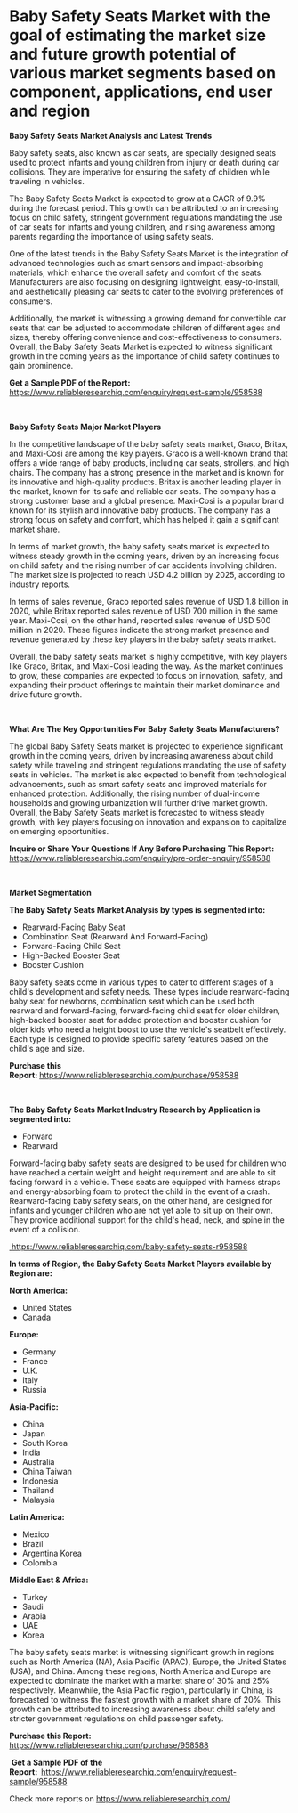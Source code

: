<p><h1>Baby Safety Seats Market with the goal of estimating the market size and future growth potential of various market segments based on component, applications, end user and region</h1></p><p><strong>Baby Safety Seats Market Analysis and Latest Trends</strong></p>
<p><p>Baby safety seats, also known as car seats, are specially designed seats used to protect infants and young children from injury or death during car collisions. They are imperative for ensuring the safety of children while traveling in vehicles.</p><p>The Baby Safety Seats Market is expected to grow at a CAGR of 9.9% during the forecast period. This growth can be attributed to an increasing focus on child safety, stringent government regulations mandating the use of car seats for infants and young children, and rising awareness among parents regarding the importance of using safety seats.</p><p>One of the latest trends in the Baby Safety Seats Market is the integration of advanced technologies such as smart sensors and impact-absorbing materials, which enhance the overall safety and comfort of the seats. Manufacturers are also focusing on designing lightweight, easy-to-install, and aesthetically pleasing car seats to cater to the evolving preferences of consumers.</p><p>Additionally, the market is witnessing a growing demand for convertible car seats that can be adjusted to accommodate children of different ages and sizes, thereby offering convenience and cost-effectiveness to consumers. Overall, the Baby Safety Seats Market is expected to witness significant growth in the coming years as the importance of child safety continues to gain prominence.</p></p>
<p><strong>Get a Sample PDF of the Report:&nbsp;</strong> <a href="https://www.reliableresearchiq.com/enquiry/request-sample/958588">https://www.reliableresearchiq.com/enquiry/request-sample/958588</a></p>
<p>&nbsp;</p>
<p><strong>Baby Safety Seats Major Market Players</strong></p>
<p><p>In the competitive landscape of the baby safety seats market, Graco, Britax, and Maxi-Cosi are among the key players. Graco is a well-known brand that offers a wide range of baby products, including car seats, strollers, and high chairs. The company has a strong presence in the market and is known for its innovative and high-quality products. Britax is another leading player in the market, known for its safe and reliable car seats. The company has a strong customer base and a global presence. Maxi-Cosi is a popular brand known for its stylish and innovative baby products. The company has a strong focus on safety and comfort, which has helped it gain a significant market share.</p><p>In terms of market growth, the baby safety seats market is expected to witness steady growth in the coming years, driven by an increasing focus on child safety and the rising number of car accidents involving children. The market size is projected to reach USD 4.2 billion by 2025, according to industry reports.</p><p>In terms of sales revenue, Graco reported sales revenue of USD 1.8 billion in 2020, while Britax reported sales revenue of USD 700 million in the same year. Maxi-Cosi, on the other hand, reported sales revenue of USD 500 million in 2020. These figures indicate the strong market presence and revenue generated by these key players in the baby safety seats market.</p><p>Overall, the baby safety seats market is highly competitive, with key players like Graco, Britax, and Maxi-Cosi leading the way. As the market continues to grow, these companies are expected to focus on innovation, safety, and expanding their product offerings to maintain their market dominance and drive future growth.</p></p>
<p>&nbsp;</p>
<p><strong>What Are The Key Opportunities For Baby Safety Seats Manufacturers?</strong></p>
<p><p>The global Baby Safety Seats market is projected to experience significant growth in the coming years, driven by increasing awareness about child safety while traveling and stringent regulations mandating the use of safety seats in vehicles. The market is also expected to benefit from technological advancements, such as smart safety seats and improved materials for enhanced protection. Additionally, the rising number of dual-income households and growing urbanization will further drive market growth. Overall, the Baby Safety Seats market is forecasted to witness steady growth, with key players focusing on innovation and expansion to capitalize on emerging opportunities.</p></p>
<p><strong>Inquire or Share Your Questions If Any Before Purchasing This Report:</strong> <a href="https://www.reliableresearchiq.com/enquiry/pre-order-enquiry/958588">https://www.reliableresearchiq.com/enquiry/pre-order-enquiry/958588</a></p>
<p>&nbsp;</p>
<p><strong>Market Segmentation</strong></p>
<p><strong>The Baby Safety Seats Market Analysis by types is segmented into:</strong></p>
<p><ul><li>Rearward-Facing Baby Seat</li><li>Combination Seat (Rearward And Forward-Facing)</li><li>Forward-Facing Child Seat</li><li>High-Backed Booster Seat</li><li>Booster Cushion</li></ul></p>
<p><p>Baby safety seats come in various types to cater to different stages of a child's development and safety needs. These types include rearward-facing baby seat for newborns, combination seat which can be used both rearward and forward-facing, forward-facing child seat for older children, high-backed booster seat for added protection and booster cushion for older kids who need a height boost to use the vehicle's seatbelt effectively. Each type is designed to provide specific safety features based on the child's age and size.</p></p>
<p><strong>Purchase this Report:&nbsp;</strong><a href="https://www.reliableresearchiq.com/purchase/958588">https://www.reliableresearchiq.com/purchase/958588</a></p>
<p>&nbsp;</p>
<p><strong>The Baby Safety Seats Market Industry Research by Application is segmented into:</strong></p>
<p><ul><li>Forward</li><li>Rearward</li></ul></p>
<p><p>Forward-facing baby safety seats are designed to be used for children who have reached a certain weight and height requirement and are able to sit facing forward in a vehicle. These seats are equipped with harness straps and energy-absorbing foam to protect the child in the event of a crash. Rearward-facing baby safety seats, on the other hand, are designed for infants and younger children who are not yet able to sit up on their own. They provide additional support for the child's head, neck, and spine in the event of a collision.</p></p>
<p><a href="https://www.reliableresearchiq.com/baby-safety-seats-r958588">&nbsp;https://www.reliableresearchiq.com/baby-safety-seats-r958588</a></p>
<p><strong>In terms of Region, the Baby Safety Seats Market Players available by Region are:</strong></p>
<p>
    <p> <strong> North America: </strong>
        <ul>
            <li>United States</li>
            <li>Canada</li>
        </ul>
        </p> 
    <p> <strong> Europe: </strong>
        <ul>
            <li>Germany</li>
            <li>France</li>
            <li>U.K.</li>
            <li>Italy</li>
            <li>Russia</li>
        </ul>
        </p> 
    <p> <strong> Asia-Pacific: </strong>
        <ul>
            <li>China</li>
            <li>Japan</li>
            <li>South Korea</li>
            <li>India</li>
            <li>Australia</li>
            <li>China Taiwan</li>
            <li>Indonesia</li>
            <li>Thailand</li>
            <li>Malaysia</li>
        </ul>
        </p> 
    <p> <strong> Latin America: </strong>
        <ul>
            <li>Mexico</li>
            <li>Brazil</li>
            <li>Argentina Korea</li>
            <li>Colombia</li>
        </ul>
        </p> 
    <p> <strong> Middle East & Africa: </strong>
        <ul>
            <li>Turkey</li>
            <li>Saudi</li>
            <li>Arabia</li>
            <li>UAE</li>
            <li>Korea</li>
        </ul>
    </p>
    </p>
<p><p>The baby safety seats market is witnessing significant growth in regions such as North America (NA), Asia Pacific (APAC), Europe, the United States (USA), and China. Among these regions, North America and Europe are expected to dominate the market with a market share of 30% and 25% respectively. Meanwhile, the Asia Pacific region, particularly in China, is forecasted to witness the fastest growth with a market share of 20%. This growth can be attributed to increasing awareness about child safety and stricter government regulations on child passenger safety.</p></p>
<p><strong>Purchase this Report: </strong><a href="https://www.reliableresearchiq.com/purchase/958588">https://www.reliableresearchiq.com/purchase/958588</a></p>
<p>&nbsp;<strong>Get a Sample PDF of the Report:&nbsp;&nbsp;</strong><a href="https://www.reliableresearchiq.com/enquiry/request-sample/958588">https://www.reliableresearchiq.com/enquiry/request-sample/958588</a></p>
<p><strong></strong></p>
<p>Check more reports on <a href="https://www.reliableresearchiq.com/">https://www.reliableresearchiq.com/</a></p>
